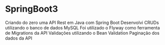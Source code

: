 # SpringBoot3
Criando do zero uma API Rest em Java com Spring Boot
Desenvolvi CRUDs utilizando o banco de dados MySQL
Foi utilizado o Flyway como ferramenta de Migrations da API
Validações utilizando o Bean Validation
Paginação dos dados da API
